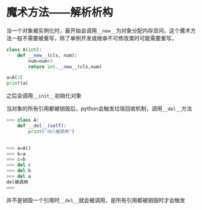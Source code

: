 # 魔术方法——解析析构

当一个对象被实例化时，最开始会调用`__new__`为对象分配内存空间，这个魔术方法一般不需要被重写，除了单例开发或继承不可修改类时可能需要重写。

```python
class A(int):
    def __new__(cls, num):
        num=num+3
        return int.__new__(cls,num)

a=A(3)
print(a)
```

之后会调用`__init__`初始化对象

当对象的所有引用都被销毁后，python会触发垃圾回收机制，调用`__del__`方法

```python
>>> class A:
	def __del__(self):
		print("del被调用")

		
>>> a=A()
>>> b=a
>>> c=b
>>> del c
>>> del b
>>> del a
del被调用
>>>
```

并不是销毁一个引用时`__del__`就会被调用，是所有引用都被销毁时才会触发